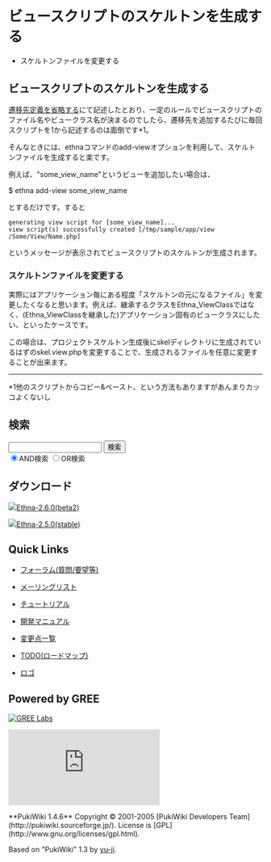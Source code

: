 # ビュースクリプトのスケルトンを生成する
  - スケルトンファイルを変更する 

## ビュースクリプトのスケルトンを生成する [](ethna-document-dev_guide-forward-skelton.html#iec9db32 "iec9db32")

[遷移先定義を省略する](ethna-document-dev_guide-forward-omit.html "ethna-document-dev\_guide-forward-omit (1240d)")にて記述したとおり、一定のルールでビュースクリプトのファイル名やビュークラス名が決まるのでしたら、遷移先を追加するたびに毎回スクリプトを1から記述するのは面倒です\*1。

そんなときには、ethnaコマンドのadd-viewオプションを利用して、スケルトンファイルを生成すると楽です。

例えば、"some\_view\_name"というビューを追加したい場合は、

$ ethna add-view some\_view\_name

とするだけです。すると

    generating view script for [some_view_name]...
    view script(s) successfully created [/tmp/sample/app/view
    /Some/View/Name.php]

というメッセージが表示されてビュースクリプトのスケルトンが生成されます。

### スケルトンファイルを変更する [](ethna-document-dev_guide-forward-skelton.html#r33f5da5 "r33f5da5")

実際にはアプリケーション毎にある程度「スケルトンの元になるファイル」を変更したくなると思います。例えば、継承するクラスをEthna\_ViewClassではなく、(Ethna\_ViewClassを継承した)アプリケーション固有のビュークラスにしたい、といったケースです。

この場合は、プロジェクトスケルトン生成後にskelディレクトリに生成されているはずのskel.view.phpを変更することで、生成されるファイルを任意に変更することが出来ます。

<!-- ??END id:body -->
<!-- ??BEGIN id:summary --><!-- ??BEGIN id:note -->

* * *
\*1他のスクリプトからコピー&ペースト、という方法もありますがあんまりカッコよくないし  

<!-- ??END id:note -->
<!-- ??BEGIN id:trackback -->
<!-- ?? END id:trackback --><!-- ?? END id:attach -->
<!-- ?? END id:summary -->
<!-- ??END id:content -->
<!-- ?? END id:wrap_content --><!-- ??sidebar?? ========================================================== -->
<!-- ??BEGIN id:wrap_sidebar -->

<!-- ??BEGIN id:search_form -->

## 検索

<form action="http://ethna.jp/index.php?cmd=search" method="post">
            <input type="hidden" name="encode_hint" value="??">
            <input type="text" name="word" value="" size="20">
            <input type="submit" value="検索"><br>
            <input type="radio" name="type" value="AND" checked id="and_search"><label for="and_search">AND検索</label>
            <input type="radio" name="type" value="OR" id="or_search"><label for="or_search">OR検索</label>
    </form>

<!-- END id:search_form -->
<!-- ??BEGIN id:download_link -->

## ダウンロード

[![](image/minilogo.gif)Ethna-2.6.0(beta2)](ethna-download.html)

[![](image/minilogo.gif)Ethna-2.5.0(stable)](ethna-download.html)

<!-- END id:download_link -->
<!-- ??BEGIN id:download_link -->

## Quick Links

- [フォーラム(質問/要望等)](ethna-community-forum.html)
- [メーリングリスト](http://ml.ethna.jp/mailman/listinfo/users)

- [チュートリアル](ethna-document-tutorial.html)
- [開発マニュアル](ethna-document-dev_guide.html)
- [変更点一覧](ethna-document-changes.html)

- [TODO(ロードマップ)](TODO.html)
- [ロゴ](ethna-logo.html)

<!-- END id:download_link -->
<!-- ??BEGIN id:search_form -->

## Powered by GREE

 [![GREE Labs](http://labs.gree.jp/image/greelabs_logo.gif)](http://labs.gree.jp/)

<!-- END id:search_form -->
 [![SourceForge.jp](http://sourceforge.jp/sflogo.php?group_id=1343)](http://sourceforge.jp/)

<!-- ??END id:sidebar -->
<!-- ??END id:wrap_sidebar -->
<!-- ??END id:main --><!-- ?? Footer ?? ========================================================== -->
<!-- ??BEGIN id:footer -->
<!-- ??BEGIN id:copyright --> **PukiWiki 1.4.6** Copyright © 2001-2005 [PukiWiki Developers Team](http://pukiwiki.sourceforge.jp/). License is [GPL](http://www.gnu.org/licenses/gpl.html).  
 Based on "PukiWiki" 1.3 by [yu-ji](http://factage.com/yu-ji/).
<!-- ??END id:copyright -->
<!-- ??END id:footer --><!-- ?? END ?? ============================================================= -->
<!-- ??END id:wrapper -->
